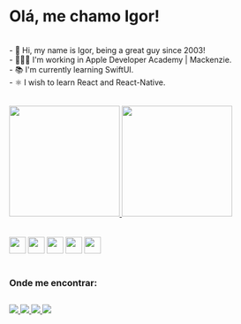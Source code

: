 # Olá, me chamo Igor!

<br>
- 👋 Hi, my name is Igor, being a great guy since 2003!<br>
- 👨🏽‍💻 I'm working in Apple Developer Academy | Mackenzie. <br>
- 📚 I'm currently learning SwiftUI.<br>
- ⚛️ I wish to learn React and React-Native.<br><br>

<link rel="stylesheet" href="https://cdn.jsdelivr.net/gh/devicons/devicon@v2.15.1/devicon.min.css">
<br>
<div style="display: inline_block">
  <a href="https://beacons.ai/igorbraganca2003">
  <img height="200em" src="https://github-readme-stats.vercel.app/api?username=igorbraganca2003&show_icons=true&theme=default#gh-light-mode-only)](https://github.com/igorbraganca2003/github-readme-stats#gh-light-mode-only">
  <img height="200em" src="https://github-readme-stats.vercel.app/api/top-langs/?username=igorbraganca2003&layout=compact)](https://github.com/igorbraganca2003/github-readme-stats">
</div><br><br>
          
<div style="display: inline_block">
   <a src="https://github.com/igorbraganca2003/KnowYourFood">
     <img height="30em" src="https://cdn.jsdelivr.net/gh/devicons/devicon/icons/swift/swift-original.svg" />
   </a>
   <a src="https://github.com/igorbraganca2003/Python-2">
      <img height="30em" src="https://cdn.jsdelivr.net/gh/devicons/devicon/icons/python/python-original.svg" />
   </a>
   <a src="https://github.com/igorbraganca2003/Teste-1-js">
      <img height="30em" src="https://cdn.jsdelivr.net/gh/devicons/devicon/icons/javascript/javascript-original.svg" />
   </a>
   <a src="https://github.com/igorbraganca2003/Portifolio">
      <img height="30em" src="https://cdn.jsdelivr.net/gh/devicons/devicon/icons/html5/html5-original.svg" />
   </a>
   <a src="https://github.com/igorbraganca2003/coca-cola">
      <img height="30em" src="https://cdn.jsdelivr.net/gh/devicons/devicon/icons/css3/css3-original.svg" />
   </a>     
</div> 
<br>
  
### Onde me encontrar: 
##  
<div>
  <a href="mailto:igor.braganca2003@gmail.com">
    <img src="https://img.shields.io/badge/Gmail-D14836?style=for-the-badge&logo=gmail&logoColor=white">
  </a>
  <a href="https://www.linkedin.com/in/igor-bragança-8443a519b/">
    <img src="https://img.shields.io/badge/LinkedIn-0077B5?style=for-the-badge&logo=linkedin&logoColor=white">
  </a>
  <a href="https://www.instagram.com/igor.braganca/">
    <img src="https://img.shields.io/badge/Instagram-E4405F?style=for-the-badge&logo=instagram&logoColor=white">
  </a>
  <a href="https://www.facebook.com/profile.php?id=100011540747265">
    <img src="https://img.shields.io/badge/Facebook-1877F2?style=for-the-badge&logo=facebook&logoColor=white">
  </a>
</div>

